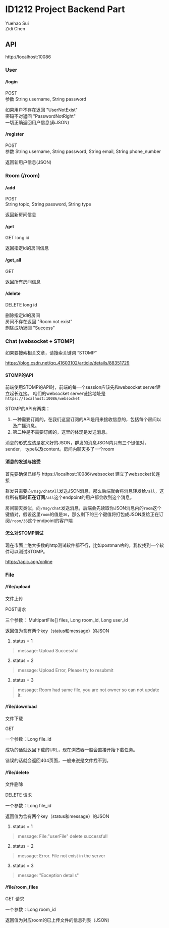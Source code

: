 # ID1212 Project Backend Part

Yuehao Sui  
Zidi Chen

## API
http://localhost:10086

### User

#### /login
POST  
参数  String username, String password

如果用户不存在返回 "UserNotExist"  
密码不对返回 "PasswordNotRight"  
一切正确返回用户信息(非JSON)

#### /register
POST  
参数 
String username,
String password,
String email,
String phone_number

返回新用户信息(JSON)

### Room (/room)
#### /add
POST  
String topic,
String password,
String type

返回新房间信息

#### /get
GET
long id

返回指定id的房间信息

#### /get_all
GET

返回所有房间信息

#### /delete
DELETE
long id

删除指定id的房间  
房间不存在返回 "Room not exist"  
删除成功返回 "Success"

### Chat (websocket + STOMP)

如果要搜索相关文章，请搜索关键词 “STOMP”

https://blog.csdn.net/qq_41603102/article/details/88351729

#### STOMP的API

前端使用STOMP的API时，前端的每一个session应该先和websocket server建立起长连接。
咱们的websocket server链接地址是`https://localhost:10086/websocket`

STOMP的API有两类：
1. 一种需要订阅的，在我们这里订阅的API是用来接收信息的，包括每个房间以及广播消息。
2. 第二种是不需要订阅的，这里的体现是发送消息。

消息的形式应该是定义好的JSON，群发的消息JSON内只有三个键值对，sender， type以及content。房间内聊天多了一个room

#### 消息的发送与接受

首先要确保已经与 https://localhost:10086/websocket 建立了websocket长连接

群发只需要向`/msg/chatAll`发送JSON消息，那么后端就会将消息转发给`/all`，这样所有那时**正在订阅**`/all`这个endpoint的用户都会收到这个消息。

房间聊天类似，向`/msg/chat`发送消息，后端会先读取你JSON消息内的`room`这个键值对，假设这里`room`的值是`36`，那么剩下的三个键值将打包成JSON发给正在订阅`/room/36`这个endpoint的客户端

#### 怎么对STOMP测试

现在市面上绝大多数的http测试软件都不行，比如postman啥的。我仅找到一个软件可以测试STOMP。

https://apic.app/online

### File

#### /file/upload

文件上传

POST请求

三个参数： 
MultipartFile[] files, Long room_id, Long user_id

返回值为含有两个key（status和message）的JSON
1. status = 1
> message: Upload Successful

2. status = 2
> message: Upload Error, Please try to resubmit

3. status = 3
> message: Room had same file, you are not owner so can not update it.

#### /file/download

文件下载

GET

一个参数：Long file_id

成功的话就返回下载的URL，现在浏览器一般会直接开始下载任务。

错误的话就会返回404页面，一般来说是文件找不到。

#### /file/delete

文件删除

DELETE 请求

一个参数：Long file_id

返回值为含有两个key（status和message）的JSON
1. status = 1
> message: File:"userFile" delete successful!

2. status = 2
> message: Error. File not exist in the server

3. status = 3
> message: "Exception details"

#### /file/room_files

GET 请求

一个参数：Long room_id

返回值为对应room的已上传文件的信息列表（JSON）